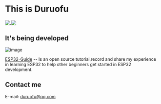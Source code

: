 # This is Duruofu

<a href="https://github.com/DuRuofu">
  <img align="center" src="https://duruofu-readme-start.vercel.app/api?username=Duruofu&count_private=true&show_icons=true&theme=dark" />
</a>
<a href="https://github.com/DuRuofu">
  <img align="center" src="https://duruofu-readme-start.vercel.app/api/top-langs/?username=Duruofu&langs_count=8&theme=dark&count_private=true&layout=compact&hide=Assembly,V,VHDL,SystemVerilog&card_width=280" />
</a>

## It's being developed
![image](https://github.com/user-attachments/assets/bbd5410e-a9d5-455e-b3ad-c824cdba4214)


[ESP32-Guide](https://github.com/DuRuofu/ESP32-Guide) -- Is an open source tutorial,record and share my experience in learning ESP32 to help other beginners get started in ESP32 development.


## Contact me
E-mail: duruofu@qq.com
